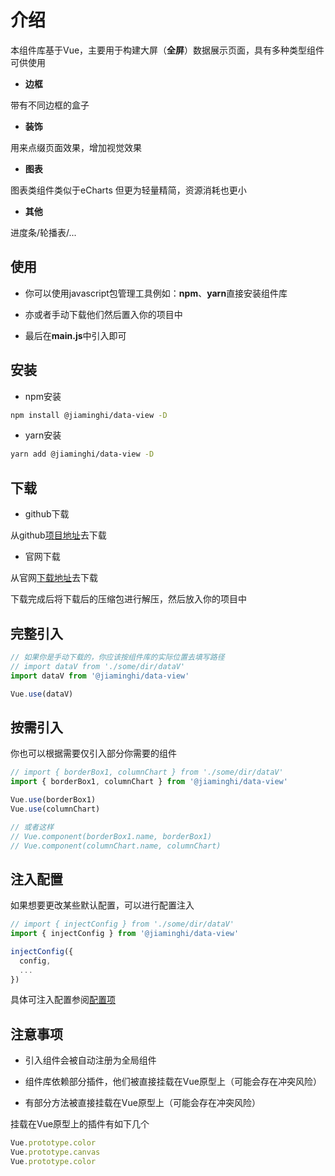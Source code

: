 # 介绍

本组件库基于Vue，主要用于构建大屏（**全屏**）数据展示页面，具有多种类型组件可供使用
* **边框**

带有不同边框的盒子

* **装饰**

用来点缀页面效果，增加视觉效果

* **图表**

图表类组件类似于eCharts 但更为轻量精简，资源消耗也更小

* **其他**

进度条/轮播表/...

## 使用
* 你可以使用javascript包管理工具例如：**npm**、**yarn**直接安装组件库

* 亦或者手动下载他们然后置入你的项目中

* 最后在**main.js**中引入即可

## 安装

* npm安装

```sh
npm install @jiaminghi/data-view -D
```

* yarn安装
```sh
yarn add @jiaminghi/data-view -D
```

## 下载

* github下载

从github[项目地址](https://github.com/jiaming743/DataV)去下载

* 官网下载

从官网[下载地址](http://datav.jiaminghi.com)去下载

下载完成后将下载后的压缩包进行解压，然后放入你的项目中

## 完整引入

```js
// 如果你是手动下载的，你应该按组件库的实际位置去填写路径
// import dataV from './some/dir/dataV'
import dataV from '@jiaminghi/data-view'

Vue.use(dataV)
```

## 按需引入<Badge text="alpha" type="warn"/>
你也可以根据需要仅引入部分你需要的组件

```js
// import { borderBox1, columnChart } from './some/dir/dataV'
import { borderBox1, columnChart } from '@jiaminghi/data-view'

Vue.use(borderBox1)
Vue.use(columnChart)

// 或者这样
// Vue.component(borderBox1.name, borderBox1)
// Vue.component(columnChart.name, columnChart)
```

## 注入配置<Badge text="alpha" type="warn"/>
如果想要更改某些默认配置，可以进行配置注入

```js
// import { injectConfig } from './some/dir/dataV'
import { injectConfig } from '@jiaminghi/data-view'

injectConfig({
  config,
  ...
})
```

具体可注入配置参阅[配置项](/config/)

## 注意事项

* 引入组件会被自动注册为全局组件

* 组件库依赖部分插件，他们被直接挂载在Vue原型上（可能会存在冲突风险）

* 有部分方法被直接挂载在Vue原型上（可能会存在冲突风险）

挂载在Vue原型上的插件有如下几个
```js
Vue.prototype.color
Vue.prototype.canvas
Vue.prototype.color
```
